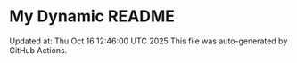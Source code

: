 # My Dynamic README
Updated at: Thu Oct 16 12:46:00 UTC 2025
This file was auto-generated by GitHub Actions.
